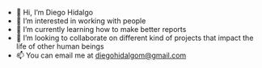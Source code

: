 - 👋 Hi, I’m Diego Hidalgo
- 👀 I’m interested in working with people
- 🌱 I’m currently learning how to make better reports
- 💞️ I’m looking to collaborate on different kind of projects that impact the life of other human beings
- 📫 You can email me at diegohidalgom@gmail.com


<!---
Username-Diego/Username-Diego is a ✨ special ✨ repository because its `README.md` (this file) appears on your GitHub profile.
You can click the Preview link to take a look at your changes.
--->

